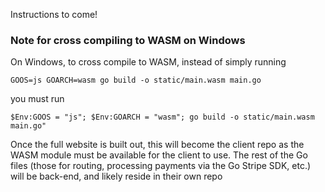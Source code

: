 Instructions to come!

### Note for cross compiling to WASM on Windows ###

On Windows, to cross compile to WASM, instead of simply running

```
GOOS=js GOARCH=wasm go build -o static/main.wasm main.go
```

you must run

```
$Env:GOOS = "js"; $Env:GOARCH = "wasm"; go build -o static/main.wasm main.go"
```

Once the full website is built out, this will become the client repo as the WASM module must be available for the client to use. The rest of the Go files (those for routing, processing payments via the Go Stripe SDK, etc.) will be back-end, and likely reside in their own repo
